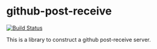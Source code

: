 github-post-receive
===================

[![Build Status](https://travis-ci.org/amutake/github-post-receive.png)](https://travis-ci.org/amutake/github-post-receive)

This is a library to construct a github post-receive server.
